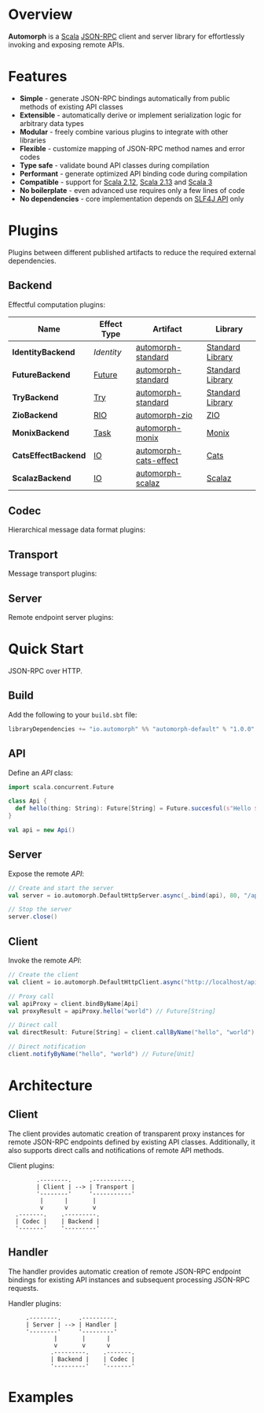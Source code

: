 # Overview

**Automorph** is a [Scala](https://www.scala-lang.org/) [JSON-RPC](https://www.jsonrpc.org/specification) client and server library for effortlessly invoking
and exposing remote APIs.

# Features

* **Simple** - generate JSON-RPC bindings automatically from public methods of existing API classes
* **Extensible** - automatically derive or implement serialization logic for arbitrary data types
* **Modular** - freely combine various plugins to integrate with other libraries
* **Flexible** - customize mapping of JSON-RPC method names and error codes
* **Type safe** - validate bound API classes during compilation
* **Performant** - generate optimized API binding code during compilation
* **Compatible** - support for [Scala 2.12](https://www.scala-lang.org/news/2.12.0/), [Scala 2.13](https://www.scala-lang.org/news/2.13.0) and [Scala 3](https://dotty.epfl.ch/)
* **No boilerplate** - even advanced use requires only a few lines of code
* **No dependencies** - core implementation depends on [SLF4J API](http://www.slf4j.org/) only

# Plugins

Plugins between different published artifacts to reduce the required external dependencies.

## Backend

Effectful computation plugins:

| Name | Effect Type | Artifact | Library |
| ---- | --- | --- | --- |
| **IdentityBackend**  | *Identity* | [automorph-standard](https://mvnrepository.com/artifact/io.automorph/automorph-standard) | [Standard Library](https://www.scala-lang.org/) |
| **FutureBackend**  | [Future](https://www.scala-lang.org/api/current/scala/concurrent/Future.html) | [automorph-standard](https://mvnrepository.com/artifact/io.automorph/automorph-standard) | [Standard Library](https://docs.scala-lang.org/overviews/core/futures.html) |
| **TryBackend**  | [Try](https://www.scala-lang.org/api/2.13.6/scala/util/Try.html) | [automorph-standard](https://mvnrepository.com/artifact/io.automorph/automorph-standard) | [Standard Library](https://docs.scala-lang.org/overviews/scala-book/functional-error-handling.html) |
| **ZioBackend**  | [RIO](https://javadoc.io/doc/dev.zio/zio_2.13/latest/zio/RIO$.html) | [automorph-zio](https://mvnrepository.com/artifact/io.automorph/automorph-zio) | [ZIO](https://zio.dev/) |
| **MonixBackend**  | [Task](https://monix.io/api/current/monix/eval/Task.html) | [automorph-monix](https://mvnrepository.com/artifact/io.automorph/automorph-monix) | [Monix](https://monix.io/) |
| **CatsEffectBackend**  | [IO](https://www.javadoc.io/doc/org.typelevel/cats-effect_3/latest/cats/effect/IO.html) | [automorph-cats-effect](https://mvnrepository.com/artifact/io.automorph/automorph-cats-effect) | [Cats](https://typelevel.org/cats-effect/) |
| **ScalazBackend**  | [IO](https://www.javadoc.io/doc/org.scalaz/scalaz_2.13/7.4.0/scalaz/effect/IO.html) | [automorph-scalaz](https://mvnrepository.com/artifact/io.automorph/automorph-scalaz-effect) | [Scalaz](https://github.com/scalaz) |

## Codec

Hierarchical message data format plugins:

## Transport

Message transport plugins:

## Server

Remote endpoint server plugins:

# Quick Start

JSON-RPC over HTTP.

## Build

Add the following to your `build.sbt` file:

```scala
libraryDependencies += "io.automorph" %% "automorph-default" % "1.0.0"
```

## API

Define an *API* class:

```scala
import scala.concurrent.Future

class Api {
  def hello(thing: String): Future[String] = Future.succesful(s"Hello $thing!")
}

val api = new Api()

```

## Server

Expose the remote *API*:

```scala
// Create and start the server
val server = io.automorph.DefaultHttpServer.async(_.bind(api), 80, "/api")

// Stop the server
server.close()
```

## Client

Invoke the remote *API*:

```scala
// Create the client
val client = io.automorph.DefaultHttpClient.async("http://localhost/api", "POST")

// Proxy call
val apiProxy = client.bindByName[Api]
val proxyResult = apiProxy.hello("world") // Future[String]

// Direct call
val directResult: Future[String] = client.callByName("hello", "world")

// Direct notification
client.notifyByName("hello", "world") // Future[Unit]

```

# Architecture

## Client

The client provides automatic creation of transparent proxy instances for remote JSON-RPC endpoints defined by existing API classes. Additionally, it also supports direct calls and notifications of remote API methods.

Client plugins:

```
        .--------.     .-----------.
        | Client | --> | Transport |
        '--------'     '-----------'
         |      |       |
         v      v       v
  .-------.    .---------.
  | Codec |    | Backend |
  '-------'    '---------'
```

## Handler

The handler provides automatic creation of remote JSON-RPC endpoint bindings for existing API instances and subsequent processing JSON-RPC requests.

Handler plugins:

```
     .--------.     .---------.
     | Server | --> | Handler |
     '--------'     '---------'
             |       |      |
             v       v      v
            .---------.    .-------.
            | Backend |    | Codec |
            '---------'    '-------'
```

# Examples
